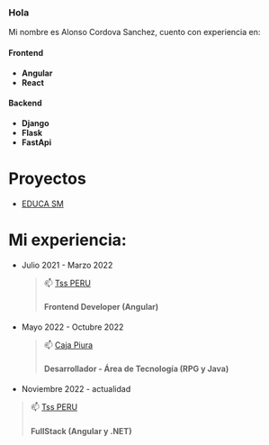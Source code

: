 ### Hola
Mi nombre es Alonso Cordova Sanchez, cuento con experiencia en:

#### Frontend
- **Angular**
- **React**

#### Backend
- **Django**
- **Flask**
- **FastApi**


# Proyectos
- [EDUCA SM](https://educasm-peru2.web.app)

# Mi experiencia:
- Julio 2021 - Marzo 2022
  > 📫 [Tss PERU](http://www.tsspe.com/)
  > #### Frontend Developer (Angular)

- Mayo 2022 - Octubre 2022
  > 📫 [Caja Piura](https://www.cajapiura.pe/) 
  > #### Desarrollador - Área de Tecnología (RPG y Java)

- Noviembre 2022 - actualidad
 > 📫 [Tss PERU](http://www.tsspe.com/)
 > ####  FullStack (Angular y .NET) 
